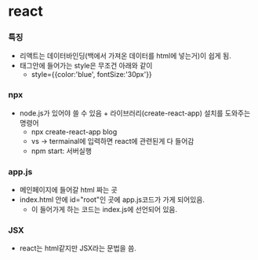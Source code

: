 # react
### 특징
- 리액트는 데이터바인딩(백에서 가져온 데이터를 html에 넣는거)이 쉽게 됨.
- 태그안에 들어가는 style은 무조건 아래와 같이
  - style={{color:'blue', fontSize:'30px'}} 
### npx
- node.js가 있어야 쓸 수 있음 + 라이브러리(create-react-app) 설치를 도와주는 명령어
  - npx create-react-app blog
  - vs -> termainal에 입력하면 react에 관련된게 다 들어감
  - npm start: 서버실행
### app.js
- 메인페이지에 들어갈 html 짜는 곳
- index.html 안에 id="root"인 곳에 app.js코드가 가게 되어있음.
  - 이 들어가게 하는 코드는 index.js에 선언되어 있음.
### JSX
- react는 html같지만 JSX라는 문법을 씀.
